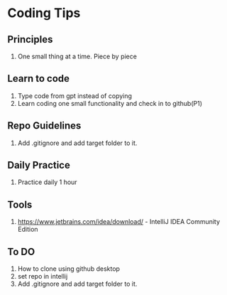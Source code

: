 # Coding Tips

## Principles
1. One small thing at a time. Piece by piece

## Learn to code
1. Type code from gpt instead of copying
2. Learn coding one small functionality and check in to github(P1)

## Repo Guidelines
1. Add .gitignore and add target folder to it.

## Daily Practice
1. Practice daily 1 hour

## Tools
1. https://www.jetbrains.com/idea/download/ - IntelliJ IDEA Community Edition

## To DO
1. How to clone using github desktop
2. set repo in intellij
3. Add .gitignore and add target folder to it.

